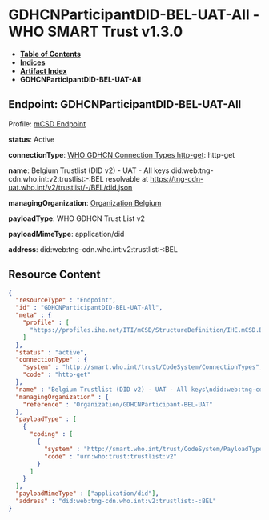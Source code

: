 # GDHCNParticipantDID-BEL-UAT-All - WHO SMART Trust v1.3.0

* [**Table of Contents**](toc.md)
* [**Indices**](indices.md)
* [**Artifact Index**](artifacts.md)
* **GDHCNParticipantDID-BEL-UAT-All**

## Endpoint: GDHCNParticipantDID-BEL-UAT-All

Profile: [mCSD Endpoint](https://profiles.ihe.net/ITI/mCSD/4.0.0/StructureDefinition-IHE.mCSD.Endpoint.html)

**status**: Active

**connectionType**: [WHO GDHCN Connection Types http-get](CodeSystem-ConnectionTypes.md#ConnectionTypes-http-get): http-get

**name**: Belgium Trustlist (DID v2) - UAT - All keys did:web:tng-cdn.who.int:v2:trustlist:-:BEL resolvable at https://tng-cdn-uat.who.int/v2/trustlist/-/BEL/did.json

**managingOrganization**: [Organization Belgium](Organization-GDHCNParticipant-BEL-UAT.md)

**payloadType**: WHO GDHCN Trust List v2

**payloadMimeType**: application/did

**address**: did:web:tng-cdn.who.int:v2:trustlist:-:BEL



## Resource Content

```json
{
  "resourceType" : "Endpoint",
  "id" : "GDHCNParticipantDID-BEL-UAT-All",
  "meta" : {
    "profile" : [
      "https://profiles.ihe.net/ITI/mCSD/StructureDefinition/IHE.mCSD.Endpoint"
    ]
  },
  "status" : "active",
  "connectionType" : {
    "system" : "http://smart.who.int/trust/CodeSystem/ConnectionTypes",
    "code" : "http-get"
  },
  "name" : "Belgium Trustlist (DID v2) - UAT - All keys\ndid:web:tng-cdn.who.int:v2:trustlist:-:BEL\nresolvable at https://tng-cdn-uat.who.int/v2/trustlist/-/BEL/did.json",
  "managingOrganization" : {
    "reference" : "Organization/GDHCNParticipant-BEL-UAT"
  },
  "payloadType" : [
    {
      "coding" : [
        {
          "system" : "http://smart.who.int/trust/CodeSystem/PayloadTypes",
          "code" : "urn:who:trust:trustlist:v2"
        }
      ]
    }
  ],
  "payloadMimeType" : ["application/did"],
  "address" : "did:web:tng-cdn.who.int:v2:trustlist:-:BEL"
}

```
